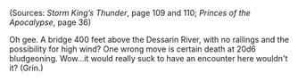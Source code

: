 (Sources: *Storm King’s Thunder*, page 109 and 110; *Princes of the Apocalypse*, page 36)

Oh gee. A bridge 400 feet above the Dessarin River, with no railings and the possibility for high wind? One wrong move is certain death at 20d6 bludgeoning. Wow…it would really suck to have an encounter here wouldn't it? (Grin.)
